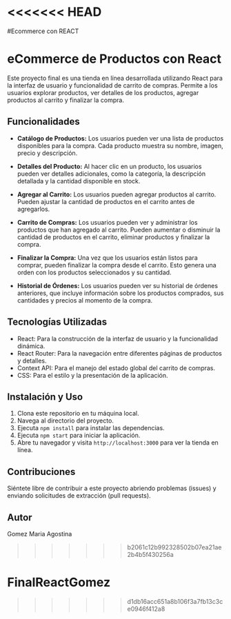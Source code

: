 
<<<<<<< HEAD
=======
#Ecommerce con REACT


# eCommerce de Productos con React

Este proyecto final es  una tienda en línea desarrollada utilizando React para la interfaz de usuario y funcionalidad de carrito de compras. Permite a los usuarios explorar productos, ver detalles de los productos, agregar productos al carrito y finalizar la compra.

## Funcionalidades

- **Catálogo de Productos:** Los usuarios pueden ver una lista de productos disponibles para la compra. Cada producto muestra su nombre, imagen, precio y descripción.

- **Detalles del Producto:** Al hacer clic en un producto, los usuarios pueden ver detalles adicionales, como la categoría, la descripción detallada y la cantidad disponible en stock.

- **Agregar al Carrito:** Los usuarios pueden agregar productos al carrito. Pueden ajustar la cantidad de productos en el carrito antes de agregarlos.

- **Carrito de Compras:** Los usuarios pueden ver y administrar los productos que han agregado al carrito. Pueden aumentar o disminuir la cantidad de productos en el carrito, eliminar productos y finalizar la compra.

- **Finalizar la Compra:** Una vez que los usuarios están listos para comprar, pueden finalizar la compra desde el carrito. Esto genera una orden con los productos seleccionados y su cantidad.

- **Historial de Órdenes:** Los usuarios pueden ver su historial de órdenes anteriores, que incluye información sobre los productos comprados, sus cantidades y precios al momento de la compra.

## Tecnologías Utilizadas

- React: Para la construcción de la interfaz de usuario y la funcionalidad dinámica.
- React Router: Para la navegación entre diferentes páginas de productos y detalles.
- Context API: Para el manejo del estado global del carrito de compras.
- CSS: Para el estilo y la presentación de la aplicación.

## Instalación y Uso

1. Clona este repositorio en tu máquina local.
2. Navega al directorio del proyecto.
3. Ejecuta `npm install` para instalar las dependencias.
4. Ejecuta `npm start` para iniciar la aplicación.
5. Abre tu navegador y visita `http://localhost:3000` para ver la tienda en línea.



## Contribuciones

Siéntete libre de contribuir a este proyecto abriendo problemas (issues) y enviando solicitudes de extracción (pull requests).

## Autor
Gomez Maria Agostina

>>>>>>> b2061c12b992328502b07ea21ae2b4b5f430256a
# FinalReactGomez
>>>>>>> d1db16acc651a8b106f3a7fb13c3ce0946f412a8
